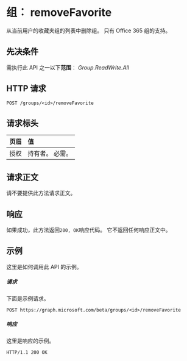 # <a name="group-removefavorite"></a>组︰ removeFavorite
从当前用户的收藏夹组的列表中删除组。 只有 Office 365 组的支持。

## <a name="prerequisites"></a>先决条件
需执行此 API 之一以下**范围**︰ *Group.ReadWrite.All*
## <a name="http-request"></a>HTTP 请求
<!-- { "blockType": "ignored" } -->
```http
POST /groups/<id>/removeFavorite
```
## <a name="request-headers"></a>请求标头
| 页眉       | 值 |
|:---------------|:--------|
| 授权  | 持有者<token>。 必需。  |

## <a name="request-body"></a>请求正文
请不要提供此方法请求正文。
## <a name="response"></a>响应
如果成功，此方法返回`200, OK`响应代码。 它不返回任何响应正文中。

## <a name="example"></a>示例
这里是如何调用此 API 的示例。
##### <a name="request"></a>请求
下面是示例请求。
<!-- {
  "blockType": "request",
  "name": "group_removefavorite"
}-->
```http
POST https://graph.microsoft.com/beta/groups/<id>/removeFavorite
```

##### <a name="response"></a>响应
这里是响应的示例。
<!-- {
  "blockType": "response",
  "truncated": false,
  "@odata.type": "microsoft.graph.none"
} -->
```http
HTTP/1.1 200 OK
```

<!-- uuid: 8fcb5dbc-d5aa-4681-8e31-b001d5168d79
2015-10-25 14:57:30 UTC -->
<!-- {
  "type": "#page.annotation",
  "description": "group: removeFavorite",
  "keywords": "",
  "section": "documentation",
  "tocPath": ""
}-->